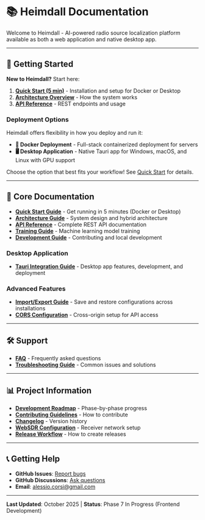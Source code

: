 # 📚 Heimdall Documentation

Welcome to Heimdall - AI-powered radio source localization platform available as both a web application and native desktop app.

---

## 🚀 Getting Started

**New to Heimdall?** Start here:

1. **[Quick Start (5 min)](QUICK_START.md)** - Installation and setup for Docker or Desktop
2. **[Architecture Overview](ARCHITECTURE.md)** - How the system works
3. **[API Reference](API.md)** - REST endpoints and usage

### Deployment Options

Heimdall offers flexibility in how you deploy and run it:

- **🐳 Docker Deployment** - Full-stack containerized deployment for servers
- **🖥️ Desktop Application** - Native Tauri app for Windows, macOS, and Linux with GPU support

Choose the option that best fits your workflow! See [Quick Start](QUICK_START.md) for details.

---

## 📖 Core Documentation

- **[Quick Start Guide](QUICK_START.md)** - Get running in 5 minutes (Docker or Desktop)
- **[Architecture Guide](ARCHITECTURE.md)** - System design and hybrid architecture
- **[API Reference](API.md)** - Complete REST API documentation
- **[Training Guide](TRAINING.md)** - Machine learning model training
- **[Development Guide](DEVELOPMENT.md)** - Contributing and local development

### Desktop Application

- **[Tauri Integration Guide](TAURI_INTEGRATION.md)** - Desktop app features, development, and deployment

### Advanced Features

- **[Import/Export Guide](IMPORT_EXPORT.md)** - Save and restore configurations across installations
- **[CORS Configuration](CORS_CONFIGURATION.md)** - Cross-origin setup for API access

---

## 🛠️ Support

- **[FAQ](FAQ.md)** - Frequently asked questions
- **[Troubleshooting Guide](troubleshooting_guide.md)** - Common issues and solutions

---

## 📊 Project Information

- **[Development Roadmap](../AGENTS.md)** - Phase-by-phase progress
- **[Contributing Guidelines](../CONTRIBUTING.md)** - How to contribute
- **[Changelog](../CHANGELOG.md)** - Version history
- **[WebSDR Configuration](../WEBSDRS.md)** - Receiver network setup
- **[Release Workflow](RELEASE_WORKFLOW.md)** - How to create releases

---

## 📞 Getting Help

- **GitHub Issues**: [Report bugs](https://github.com/fulgidus/heimdall/issues)
- **GitHub Discussions**: [Ask questions](https://github.com/fulgidus/heimdall/discussions)
- **Email**: alessio.corsi@gmail.com

---

**Last Updated**: October 2025 | **Status**: Phase 7 In Progress (Frontend Development)
